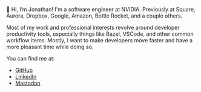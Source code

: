 👋 Hi, I’m Jonathan! I'm a software engineer at NVIDIA. Previously at Square, Aurora, Dropbox,
Google, Amazon, Bottle Rocket, and a couple others.

Most of my work and professional interests revolve around developer productivity tools, 
especially things like Bazel, VSCode, and other common workflow items. Mostly, I want
to make developers move faster and have a more pleasant time while doing so.

You can find me at:
* [GitHub](https://www.github.com/dierksen)
* [LinkedIn](https://www.linkedin.com/in/jonathandierksen/)
* <a rel="me" href="https://hachyderm.io/@dierksen">Mastodon</a>
